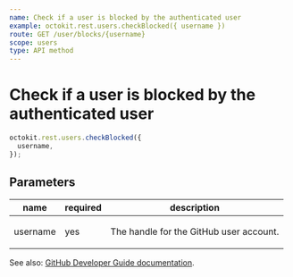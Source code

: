 ```yaml
---
name: Check if a user is blocked by the authenticated user
example: octokit.rest.users.checkBlocked({ username })
route: GET /user/blocks/{username}
scope: users
type: API method
---
```


# Check if a user is blocked by the authenticated user

```js
octokit.rest.users.checkBlocked({
  username,
});
```

## Parameters

<table>
  <thead>
    <tr>
      <th>name</th>
      <th>required</th>
      <th>description</th>
    </tr>
  </thead>
  <tbody>
    <tr><td>username</td><td>yes</td><td>

The handle for the GitHub user account.

</td></tr>
  </tbody>
</table>

See also: [GitHub Developer Guide documentation](https://docs.github.com/enterprise-cloud@latest//rest/reference/users#check-if-a-user-is-blocked-by-the-authenticated-user).
